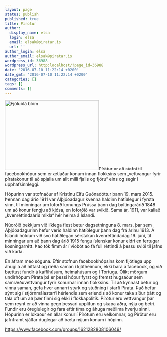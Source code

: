 ```yaml
---
layout: page
status: publish
published: true
title: Pírötur
author:
  display_name: elsa
  login: elsa
  email: elsak@piratar.is
  url: ''
author_login: elsa
author_email: elsak@piratar.is
wordpress_id: 36988
wordpress_url: http:localhost/?page_id=36988
date: '2016-07-10 11:22:14 +0200'
date_gmt: '2016-07-10 11:22:14 +0200'
categories: []
tags: []
comments: []
---
```

<p><img class="size-medium wp-image-37116 alignright" src="http:localhost/wp-content/uploads/2016/05/Fjólubláblóm-300x225.jpg" alt="Fjólublá blóm" width="300" height="225" />Pírötur er að stofni til facebookhópur sem er ætlaður konum innan flokksins sem „vettvangur fyrir píratakonur til að spjalla um allt milli fjalls og fjöru“ eins og segir í upphafsinnleggi.</p>
<p>Hópurinn var stofnaður af Kristínu Elfu Guðnadóttur þann 19. mars 2015. Þennan dag árið 1911 var Alþjóðadagur kvenna haldinn hátíðlegur í fyrsta sinn, til minningar um loforð konungs Prússa þann dag byltingarárið 1848 um að konur fengju að kjósa, en loforðið var svikið. Sama ár, 1911, var kallað „kvenréttindaárið mikla“ hér heima á Íslandi.</p>
<p>Núorðið þekkjum við líklega flest betur dagsetninguna 8. mars, þar sem Aþjóðadagurinn hefur verið haldinn hátíðlegur þann dag frá árinu 1913. Á Íslandi höldum við svo hátíðlegan sérstakan kvenréttindadag 19. júní, til minningar um að þann dag árið 1915 fengu íslenskar konur eldri en fertugar kosningarrétt. Það tók fimm ár í viðbót að fá full réttindi á þessu sviði til jafns við karla.</p>
<p>En áfram með söguna. Eftir stofnun facebookhópsins kom fljótlega upp áhugi á að hittast og ræða saman í kjötheimum, ekki bara á facebook, og við bættust fundir á kaffihúsum, heimahúsum og í Tortuga. Ólíkt mörgum undirhópum Pírata þá er þessi hópur fyrst og fremst hugsaður sem samræðuvettvangur fyrir konurnar innan flokksins. Til að kynnast betur og vinna saman, gefa hver annarri styrk og stuðning í starfi Pírata. Það hefur sýnt sig í stjórnmálastarfi hérlendis sem erlendis að konur taka síður þátt og tala oft um að þær finni sig ekki í flokkapólitík. Pírötur eru vettvangur þar sem reynt er að vinna gegn þessari upplifun og skapa aðra, nýja og betri. Fundir eru óreglulegir og fara eftir tíma og áhuga meðlima hverju sinni. Hópurinn er lokaður en allar konur í Pírötum eru velkomnar, og Pírötur eru jafnframt sjálfar duglegar að bæta nýjum konum í hópinn.</p>
<p><a href="https://www.facebook.com/groups/1621282808106049/?__mref=message">https://www.facebook.com/groups/1621282808106049/</a></p>

